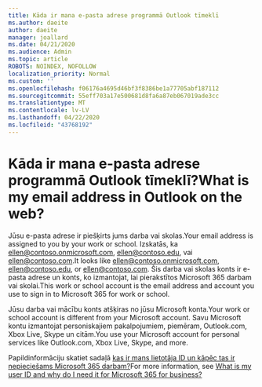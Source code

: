 ```yaml
---
title: Kāda ir mana e-pasta adrese programmā Outlook tīmeklī
ms.author: daeite
author: daeite
manager: joallard
ms.date: 04/21/2020
ms.audience: Admin
ms.topic: article
ROBOTS: NOINDEX, NOFOLLOW
localization_priority: Normal
ms.custom: ''
ms.openlocfilehash: f06176a4695d46bf3f8386be1a77705abf187112
ms.sourcegitcommit: 55eff703a17e500681d8fa6a87eb067019ade3cc
ms.translationtype: MT
ms.contentlocale: lv-LV
ms.lasthandoff: 04/22/2020
ms.locfileid: "43768192"
---
```

# <a name="what-is-my-email-address-in-outlook-on-the-web"></a><span data-ttu-id="46945-102">Kāda ir mana e-pasta adrese programmā Outlook tīmeklī?</span><span class="sxs-lookup"><span data-stu-id="46945-102">What is my email address in Outlook on the web?</span></span>

<span data-ttu-id="46945-103">Jūsu e-pasta adrese ir piešķirts jums darba vai skolas.</span><span class="sxs-lookup"><span data-stu-id="46945-103">Your email address is assigned to you by your work or school.</span></span> <span data-ttu-id="46945-104">Izskatās, ka ellen@contoso.onmicrosoft.com, ellen@contoso.edu, vai ellen@contoso.com.</span><span class="sxs-lookup"><span data-stu-id="46945-104">It looks like ellen@contoso.onmicrosoft.com, ellen@contoso.edu, or ellen@contoso.com.</span></span> <span data-ttu-id="46945-105">Šis darba vai skolas konts ir e-pasta adrese un konts, ko izmantojat, lai pierakstītos Microsoft 365 darbam vai skolai.</span><span class="sxs-lookup"><span data-stu-id="46945-105">This work or school account is the email address and account you use to sign in to Microsoft 365 for work or school.</span></span>

<span data-ttu-id="46945-106">Jūsu darba vai mācību konts atšķiras no jūsu Microsoft konta.</span><span class="sxs-lookup"><span data-stu-id="46945-106">Your work or school account is different from your Microsoft account.</span></span> <span data-ttu-id="46945-107">Savu Microsoft kontu izmantojat personiskajiem pakalpojumiem, piemēram, Outlook.com, Xbox Live, Skype un citām.</span><span class="sxs-lookup"><span data-stu-id="46945-107">You use your Microsoft account for personal services like Outlook.com, Xbox Live, Skype, and more.</span></span>

<span data-ttu-id="46945-108">Papildinformāciju skatiet sadaļā [kas ir mans lietotāja ID un kāpēc tas ir nepieciešams Microsoft 365 darbam?](https://support.office.com/article/37da662b-5da6-4b56-a091-2731b2ecc8b4)</span><span class="sxs-lookup"><span data-stu-id="46945-108">For more information, see [What is my user ID and why do I need it for Microsoft 365 for business?](https://support.office.com/article/37da662b-5da6-4b56-a091-2731b2ecc8b4)</span></span>